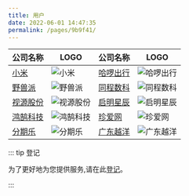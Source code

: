 ```yaml
---
title: 用户
date: 2022-06-01 14:47:35
permalink: /pages/9b9f41/
---
```


| 公司名称                               | LOGO                             | 公司名称                                 | LOGO                            |
| -------------------------------------- | -------------------------------- | ---------------------------------------- |---------------------------------|
| [小米](https://mi.com)                 | ![小米](/img/users/mi.png)       | [哈啰出行](https://www.hello-inc.com)    | ![哈啰出行](/img/users/hello.png)   |
| [野兽派](https://www.thebeastshop.com) | ![野兽派](/img/users/beast.png)  | [同程数科](https://lydigi.com)           | ![同程数科](/img/users/tcsk.png)    |
| [视源股份](http://www.cvte.com)        | ![视源股份](/img/users/sygf.png) | [启明星辰](https://www.venustech.com.cn) | ![启明星辰](/img/users/qmxc.png)    |
| [鸿鹄科技](http://www.swanit.cn)       | ![鸿鹄科技](/img/users/hhkj.png) | [珍爱网](https://www.zhenai.com)         | ![珍爱网](/img/users/zhenai.png)   |
| [分期乐](http://www.fenqile.com)       | ![分期乐](/img/users/fenqi.png)  | [广东越洋](http://www.cenyy.com/)        | ![广东越洋](/img/users/yueyang.png) |

::: tip 登记

为了更好地为您提供服务,请在此[登记](https://gitee.com/dromara/liteFlow/issues/I3CM7N)。

:::